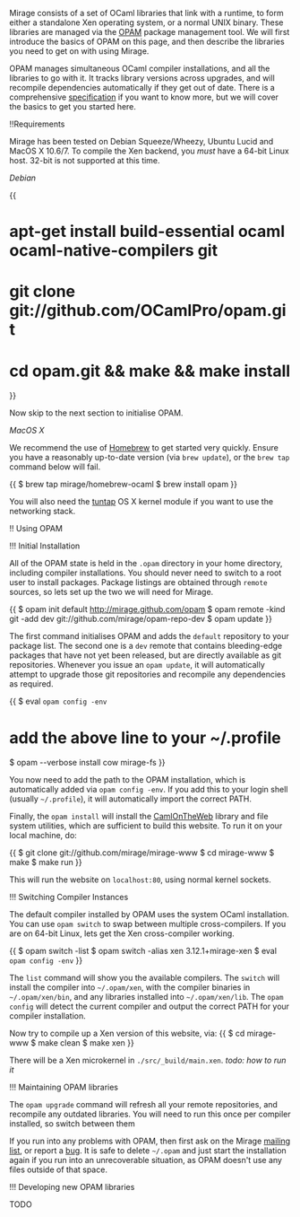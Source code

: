 Mirage consists of a set of OCaml libraries that link with a runtime, to form
either a standalone Xen operating system, or a normal UNIX binary.  These
libraries are managed via the [OPAM](http://github.com/OCamlPro/opam) package
management tool.  We will first introduce the basics of OPAM on this page, and
then describe the libraries you need to get on with using Mirage.

OPAM manages simultaneous OCaml compiler installations, and all the libraries
to go with it.  It tracks library versions across upgrades, and will recompile
dependencies automatically if they get out of date.  There is a comprehensive
[specification](https://github.com/OCamlPro/opam/blob/master/specs/roadmap.pdf)
if you want to know more, but we will cover the basics to get you started here.

!!Requirements

Mirage has been tested on Debian Squeeze/Wheezy, Ubuntu Lucid and MacOS X
10.6/7. To compile the Xen backend, you *must* have a 64-bit Linux host.
32-bit is not supported at this time.

*Debian*

{{
# apt-get install build-essential ocaml ocaml-native-compilers git
# git clone git://github.com/OCamlPro/opam.git
# cd opam.git && make && make install
}}

Now skip to the next section to initialise OPAM.

*MacOS X*

We recommend the use of [Homebrew](http://github.com/mxcl/homebrew) to get started
very quickly. Ensure you have a reasonably up-to-date version (via `brew update`),
or the `brew tap` command below will fail.

{{
$ brew tap mirage/homebrew-ocaml
$ brew install opam
}}

You will also need the [tuntap](http://tuntaposx.sourceforge.net/) OS X kernel
module if you want to use the networking stack.

!! Using OPAM

!!! Initial Installation

All of the OPAM state is held in the `.opam` directory in your home directory,
including compiler installations.  You should never need to switch to a root
user to install packages.  Package listings are obtained through `remote`
sources, so lets set up the two we will need for Mirage.

{{
$ opam init default http://mirage.github.com/opam
$ opam remote -kind git -add dev git://github.com/mirage/opam-repo-dev
$ opam update
}}

The first command initialises OPAM and adds the `default` repository to your
package list.  The second one is a `dev` remote that contains bleeding-edge
packages that have not yet been released, but are directly available as git
repositories.  Whenever you issue an `opam update`, it will automatically
attempt to upgrade those git repositories and recompile any dependencies as
required.

{{
$ eval `opam config -env`
# add the above line to your ~/.profile
$ opam --verbose install cow mirage-fs
}}

You now need to add the path to the OPAM installation, which is automatically
added via `opam config -env`.  If you add this to your login shell (usually
`~/.profile`), it will automatically import the correct PATH.

Finally, the `opam install` will install the [CamlOnTheWeb](/wiki/cow) library 
and file system utilities, which are sufficient to build this website.  To
run it on your local machine, do:

{{
$ git clone git://github.com/mirage/mirage-www
$ cd mirage-www 
$ make
$ make run
}}

This will run the website on `localhost:80`, using normal kernel sockets.

!!! Switching Compiler Instances

The default compiler installed by OPAM uses the system OCaml installation. You
can use `opam switch` to swap between multiple cross-compilers.  If you are on
64-bit Linux, lets get the Xen cross-compiler working.

{{
$ opam switch -list
$ opam switch -alias xen 3.12.1+mirage-xen
$ eval `opam config -env`
}}

The `list` command will show you the available compilers.  The `switch` will
install the compiler into `~/.opam/xen`, with the compiler binaries in
`~/.opam/xen/bin`, and any libraries installed into `~/.opam/xen/lib`.
The `opam config` will detect the current compiler and output the correct
PATH for your compiler installation.

Now try to compile up a Xen version of this website, via:
{{
$ cd mirage-www
$ make clean
$ make xen
}}

There will be a Xen microkernel in `./src/_build/main.xen`.
*todo: how to run it*

!!! Maintaining OPAM libraries

The `opam upgrade` command will refresh all your remote repositories, and
recompile any outdated libraries.  You will need to run this once per
compiler installed, so switch between them 

If you run into any problems with OPAM, then first ask on the Mirage
[mailing list](/about), or report a [bug](http://github.com/OCamlPro/opam/issues).
It is safe to delete `~/.opam` and just start the installation again if you run into an unrecoverable
situation, as OPAM doesn't use any files outside of that space.

!!! Developing new OPAM libraries

TODO
